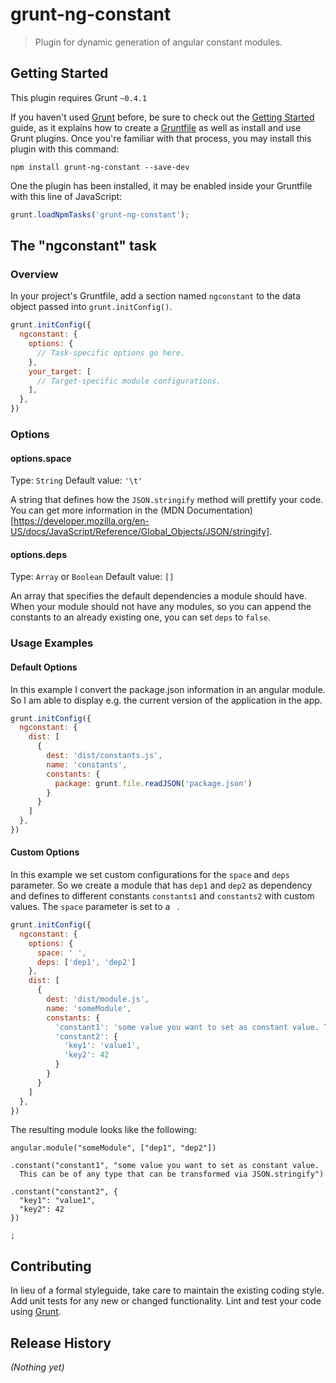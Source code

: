 # grunt-ng-constant

> Plugin for dynamic generation of angular constant modules.

## Getting Started
This plugin requires Grunt `~0.4.1`

If you haven't used [Grunt](http://gruntjs.com/) before, be sure to check out the [Getting Started](http://gruntjs.com/getting-started) guide, as it explains how to create a [Gruntfile](http://gruntjs.com/sample-gruntfile) as well as install and use Grunt plugins. Once you're familiar with that process, you may install this plugin with this command:

```shell
npm install grunt-ng-constant --save-dev
```

One the plugin has been installed, it may be enabled inside your Gruntfile with this line of JavaScript:

```js
grunt.loadNpmTasks('grunt-ng-constant');
```

## The "ngconstant" task

### Overview
In your project's Gruntfile, add a section named `ngconstant` to the data object passed into `grunt.initConfig()`.

```js
grunt.initConfig({
  ngconstant: {
    options: {
      // Task-specific options go here.
    },
    your_target: [
      // Target-specific module configurations.
    ],
  },
})
```

### Options

#### options.space
Type: `String`
Default value: `'\t'`

A string that defines how the `JSON.stringify` method will prettify your code. You can get more information in the (MDN Documentation)[https://developer.mozilla.org/en-US/docs/JavaScript/Reference/Global_Objects/JSON/stringify].

#### options.deps
Type: `Array` or `Boolean`
Default value: `[]`

An array that specifies the default dependencies a module should have. When your module should not have any modules, so you can append the constants to an already existing one, you can set `deps` to `false`.


### Usage Examples

#### Default Options
In this example I convert the package.json information in an angular module. So I am able to display e.g. the current version of the application in the app.

```js
grunt.initConfig({
  ngconstant: {
    dist: [
      {
        dest: 'dist/constants.js',
        name: 'constants',
        constants: {
          package: grunt.file.readJSON('package.json')
        }
      }
    ]
  },
})
```

#### Custom Options
In this example we set custom configurations for the `space` and `deps` parameter. So we create a module that has `dep1` and `dep2` as dependency and defines to different constants `constants1` and `constants2` with custom values. The `space` parameter is set to a ` `.

```js
grunt.initConfig({
  ngconstant: {
    options: {
      space: ' ',
      deps: ['dep1', 'dep2']
    },
    dist: [
      {
        dest: 'dist/module.js',
        name: 'someModule',
        constants: {
          'constant1': 'some value you want to set as constant value. This can be of any type that can be transformed via JSON.stringify',
          'constant2': {
            'key1': 'value1',
            'key2': 42
          }
        }
      }
    ]
  },
})
```

The resulting module looks like the following:

```
angular.module("someModule", ["dep1", "dep2"])

.constant("constant1", "some value you want to set as constant value.
  This can be of any type that can be transformed via JSON.stringify")

.constant("constant2", {
  "key1": "value1",
  "key2": 42
})

;
```

## Contributing
In lieu of a formal styleguide, take care to maintain the existing coding style. Add unit tests for any new or changed functionality. Lint and test your code using [Grunt](http://gruntjs.com/).

## Release History
_(Nothing yet)_
